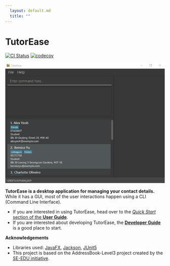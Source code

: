 ```yaml
---
  layout: default.md
  title: ""
---
```


# TutorEase

[![CI Status](https://github.com/se-edu/addressbook-level3/workflows/Java%20CI/badge.svg)](https://github.com/se-edu/addressbook-level3/actions)
[![codecov](https://codecov.io/gh/se-edu/addressbook-level3/branch/master/graph/badge.svg)](https://codecov.io/gh/se-edu/addressbook-level3)

![Ui](images/Ui.png)

**TutorEase is a desktop application for managing your contact details.** While it has a GUI, most of the user interactions happen using a CLI (Command Line Interface).

* If you are interested in using TutorEase, head over to the [_Quick Start_ section of the **User Guide**](UserGuide.html#quick-start).
* If you are interested about developing TutorEase, the [**Developer Guide**](DeveloperGuide.html) is a good place to start.


**Acknowledgements**

* Libraries used: [JavaFX](https://openjfx.io/), [Jackson](https://github.com/FasterXML/jackson), [JUnit5](https://github.com/junit-team/junit5)
* This project is based on the AddressBook-Level3 project created by the [SE-EDU initiative](https://se-education.org).
